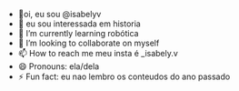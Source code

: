 - 👋oi, eu sou @isabelyv
- 👀 eu sou interessada em historia
- 🌱 I’m currently learning robótica
- 💞️ I’m looking to collaborate on myself
- 📫 How to reach me meu insta é _isabely.v
- 😄 Pronouns: ela/dela
- ⚡ Fun fact: eu nao lembro os conteudos do ano passado

<!---
isabelyv/isabelyv is a ✨ special ✨ repository because its `README.md` (this fileHub profile.
You can click the Preview link to take a look at your changes.
--->
